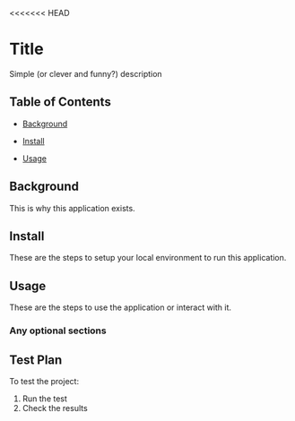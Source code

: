 <<<<<<< HEAD
# Title

Simple (or clever and funny?) description

## Table of Contents

- [Background](#background)

- [Install](#install)

- [Usage](#usage)

## Background

This is why this application exists.

## Install

These are the steps to setup your local environment to run this application.

## Usage

These are the steps to use the application or interact with it.

### Any optional sections
## Test Plan 
To test the project: 
1. Run the test 
2. Check the results